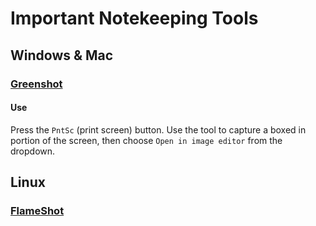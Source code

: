 
# Important Notekeeping Tools

## Windows & Mac

### [Greenshot](https://getgreenshot.org/help/#screenshot)
#### Use
Press the `PntSc` (print screen) button. Use the tool to capture a boxed in portion of the screen, then choose `Open in image editor` from the dropdown.
## Linux

### [FlameShot](https://github.com/flameshot-org/flameshot)

